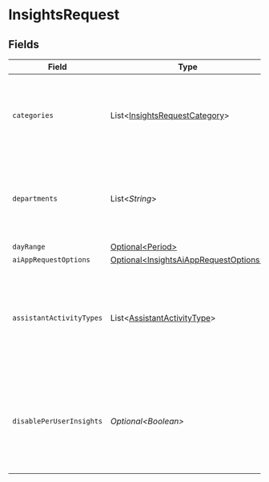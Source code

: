 # InsightsRequest


## Fields

| Field                                                                                                                     | Type                                                                                                                      | Required                                                                                                                  | Description                                                                                                               |
| ------------------------------------------------------------------------------------------------------------------------- | ------------------------------------------------------------------------------------------------------------------------- | ------------------------------------------------------------------------------------------------------------------------- | ------------------------------------------------------------------------------------------------------------------------- |
| `categories`                                                                                                              | List\<[InsightsRequestCategory](../../models/components/InsightsRequestCategory.md)>                                      | :heavy_check_mark:                                                                                                        | Categories of data requested. Request can include single or multiple types.                                               |
| `departments`                                                                                                             | List\<*String*>                                                                                                           | :heavy_minus_sign:                                                                                                        | Departments that the data is requested for. If this is empty, corresponds to whole company.                               |
| `dayRange`                                                                                                                | [Optional\<Period>](../../models/components/Period.md)                                                                    | :heavy_minus_sign:                                                                                                        | N/A                                                                                                                       |
| `aiAppRequestOptions`                                                                                                     | [Optional\<InsightsAiAppRequestOptions>](../../models/components/InsightsAiAppRequestOptions.md)                          | :heavy_minus_sign:                                                                                                        | N/A                                                                                                                       |
| `assistantActivityTypes`                                                                                                  | List\<[AssistantActivityType](../../models/components/AssistantActivityType.md)>                                          | :heavy_minus_sign:                                                                                                        | Types of activity that should count in the definition of an Assistant Active User. Affects only insights for AI category. |
| `disablePerUserInsights`                                                                                                  | *Optional\<Boolean>*                                                                                                      | :heavy_minus_sign:                                                                                                        | If true, suppresses the generation of per-user Insights in the response. Default is false.                                |